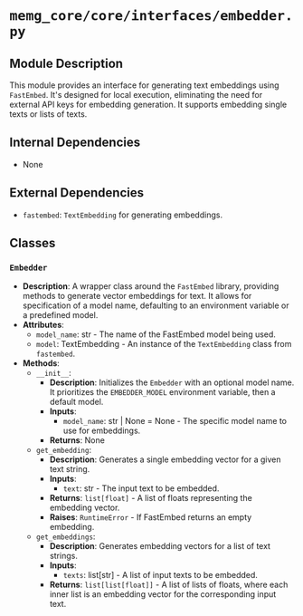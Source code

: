 # `memg_core/core/interfaces/embedder.py`

## Module Description
This module provides an interface for generating text embeddings using `FastEmbed`. It's designed for local execution, eliminating the need for external API keys for embedding generation. It supports embedding single texts or lists of texts.

## Internal Dependencies
- None

## External Dependencies
- `fastembed`: `TextEmbedding` for generating embeddings.

## Classes

### `Embedder`
- **Description**: A wrapper class around the `FastEmbed` library, providing methods to generate vector embeddings for text. It allows for specification of a model name, defaulting to an environment variable or a predefined model.
- **Attributes**:
  - `model_name`: str - The name of the FastEmbed model being used.
  - `model`: TextEmbedding - An instance of the `TextEmbedding` class from `fastembed`.
- **Methods**:
  - `__init__`:
    - **Description**: Initializes the `Embedder` with an optional model name. It prioritizes the `EMBEDDER_MODEL` environment variable, then a default model.
    - **Inputs**:
      - `model_name`: str | None = None - The specific model name to use for embeddings.
    - **Returns**: None
  - `get_embedding`:
    - **Description**: Generates a single embedding vector for a given text string.
    - **Inputs**:
      - `text`: str - The input text to be embedded.
    - **Returns**: `list[float]` - A list of floats representing the embedding vector.
    - **Raises**: `RuntimeError` - If FastEmbed returns an empty embedding.
  - `get_embeddings`:
    - **Description**: Generates embedding vectors for a list of text strings.
    - **Inputs**:
      - `texts`: list[str] - A list of input texts to be embedded.
    - **Returns**: `list[list[float]]` - A list of lists of floats, where each inner list is an embedding vector for the corresponding input text.
